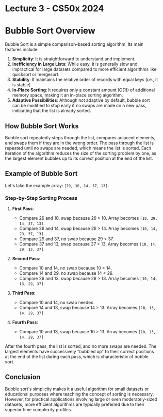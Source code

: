 # Lecture 3 - CS50x 2024



# Bubble Sort Overview

Bubble Sort is a simple comparison-based sorting algorithm. Its main features include:

1. **Simplicity**: It is straightforward to understand and implement.
2. **Inefficiency in Large Lists**: While easy, it is generally slow and impractical for large datasets compared to more efficient algorithms like quicksort or mergesort.
3. **Stability**: It maintains the relative order of records with equal keys (i.e., it is stable).
4. **In-Place Sorting**: It requires only a constant amount \(O(1)\) of additional memory space, making it an in-place sorting algorithm.
5. **Adaptive Possibilities**: Although not adaptive by default, bubble sort can be modified to stop early if no swaps are made on a new pass, indicating that the list is already sorted.

## How Bubble Sort Works

Bubble sort repeatedly steps through the list, compares adjacent elements, and swaps them if they are in the wrong order. The pass through the list is repeated until no swaps are needed, which means the list is sorted. Each iteration of the algorithm reduces the size of the sorting problem by one, as the largest element bubbles up to its correct position at the end of the list.

## Example of Bubble Sort

Let's take the example array: `[29, 10, 14, 37, 13]`.

### Step-by-Step Sorting Process

1. **First Pass**:
   - Compare 29 and 10, swap because 29 > 10. Array becomes `[10, 29, 14, 37, 13]`.
   - Compare 29 and 14, swap because 29 > 14. Array becomes `[10, 14, 29, 37, 13]`.
   - Compare 29 and 37, no swap because 29 < 37.
   - Compare 37 and 13, swap because 37 > 13. Array becomes `[10, 14, 29, 13, 37]`.

2. **Second Pass**:
   - Compare 10 and 14, no swap because 10 < 14.
   - Compare 14 and 29, no swap because 14 < 29.
   - Compare 29 and 13, swap because 29 > 13. Array becomes `[10, 14, 13, 29, 37]`.

3. **Third Pass**:
   - Compare 10 and 14, no swap needed.
   - Compare 14 and 13, swap because 14 > 13. Array becomes `[10, 13, 14, 29, 37]`.

4. **Fourth Pass**:
   - Compare 10 and 13, swap because 10 > 13. Array becomes `[10, 13, 14, 29, 37]`.

After the fourth pass, the list is sorted, and no more swaps are needed. The largest elements have successively "bubbled up" to their correct positions at the end of the list during each pass, which is characteristic of bubble sort.

## Conclusion

Bubble sort's simplicity makes it a useful algorithm for small datasets or educational purposes where teaching the concept of sorting is necessary. However, for practical applications involving large or even moderately-sized datasets, more efficient algorithms are typically preferred due to their superior time complexity profiles.

